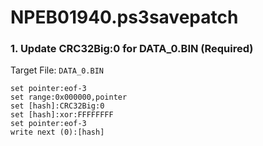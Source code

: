 # NPEB01940.ps3savepatch

### 1. Update CRC32Big:0 for DATA_0.BIN (Required)

Target File: `DATA_0.BIN`

```
set pointer:eof-3
set range:0x000000,pointer
set [hash]:CRC32Big:0
set [hash]:xor:FFFFFFFF
set pointer:eof-3
write next (0):[hash]
```

